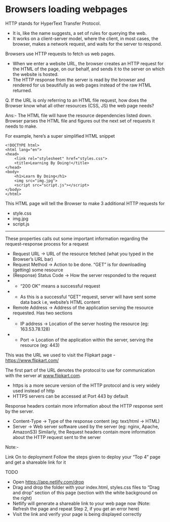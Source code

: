 # Browsers loading webpages
HTTP stands for HyperText Transfer Protocol.

- It is, like the name suggests, a set of rules for querying the web.
- It works on a client-server model, where the client, in most cases, the browser, makes a network request, and waits for the server to respond.

Browsers use HTTP requests to fetch us web pages.

- When we enter a website URL, the browser creates an HTTP request for the HTML of the page, on our behalf, and sends it to the server on which the website is hosted.
- The HTTP response from the server is read by the browser and rendered for us beautifully as web pages instead of the raw HTML returned.


Q. If the URL is only referring to an HTML file request, how does the Browser know what all other resources (CSS, JS) the web page needs?

Ans:- The HTML file will have the resource dependencies listed down. Browser parses the HTML file and figures out the next set of requests it needs to make.

For example, here’s a super simplified HTML snippet
```
<!DOCTYPE html>
<html lang="en">
<head>
    <link rel="stylesheet" href="styles.css">
    <title>Learning By Doing!</title>
</head>
<body>
    <h1>Learn By Doing</h1>
    <img src="img.jpg">
    <script src="script.js"></script>
</body>
</html>
```
This HTML page will tell the Browser to make 3 additional HTTP requests for
- style.css
- img.jpg
- script.js


----------------------------------------------------------------
These properties calls out some important information regarding the request-response process for a request

- Request URL → URL of the resource fetched (what you typed in the Browser’s URL bar)
- Request Method → Action to be done. “GET” is for downloading (getting) some resource
- (Response) Status Code → How the server responded to the request
- - “200 OK” means a successful request
- - As this is a successful “GET” request, server will have sent some data back i.e, website’s HTML content
- Remote Address → Address of the application serving the resource requested. Has two sections
- - IP address → Location of the server hosting the resource (eg: 163.53.78.128)
- - Port → Location of the application within the server, serving the resource (eg: 443)

This was the URL we used to visit the Flipkart page - https://www.flipkart.com/

The first part of the URL denotes the protocol to use for communication with the server at www.flipkart.com.

- https is a more secure version of the HTTP protocol and is very widely used instead of http
- HTTPS servers can be accessed at Port 443 by default

Response headers contain more information about the HTTP response sent by the server.

- Content-Type → Type of the response content (eg: text/html → HTML)
- Server → Web server software used by the server (eg: nginx, Apache, AmazonS3)
Similarly, the Request headers contain more information about the HTTP request sent to the server

Note:-

<a herf="https://app.netlify.com/drop">Link </a>
On to deployment
Follow the steps given to deploy your “Top 4” page and get a shareable link for it

TODO

- Open https://app.netlify.com/drop 
- Drag and drop the folder with your index.html, styles.css files to “Drag and drop” section of this page (section with the white background on the right)
- Netlify will generate a shareable link to your web page now (Note: Refresh the page and repeat Step 2, if you get an error here)
- Visit the link and verify your page is being displayed correctly
















